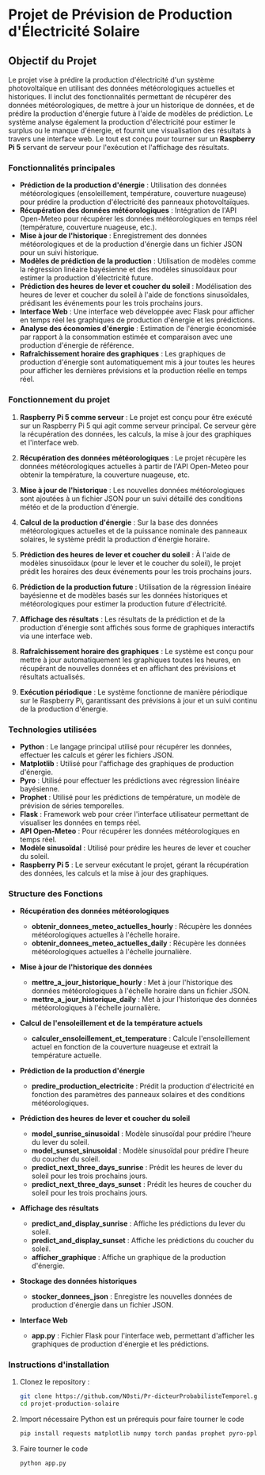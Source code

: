 # Projet de Prévision de Production d'Électricité Solaire

## Objectif du Projet

Le projet vise à prédire la production d'électricité d'un système photovoltaïque en utilisant des données météorologiques actuelles et historiques. Il inclut des fonctionnalités permettant de récupérer des données météorologiques, de mettre à jour un historique de données, et de prédire la production d'énergie future à l'aide de modèles de prédiction. Le système analyse également la production d'électricité pour estimer le surplus ou le manque d'énergie, et fournit une visualisation des résultats à travers une interface web. Le tout est conçu pour tourner sur un **Raspberry Pi 5** servant de serveur pour l'exécution et l'affichage des résultats.

### Fonctionnalités principales

- **Prédiction de la production d'énergie** : Utilisation des données météorologiques (ensoleillement, température, couverture nuageuse) pour prédire la production d'électricité des panneaux photovoltaïques.
- **Récupération des données météorologiques** : Intégration de l'API Open-Meteo pour récupérer les données météorologiques en temps réel (température, couverture nuageuse, etc.).
- **Mise à jour de l'historique** : Enregistrement des données météorologiques et de la production d'énergie dans un fichier JSON pour un suivi historique.
- **Modèles de prédiction de la production** : Utilisation de modèles comme la régression linéaire bayésienne et des modèles sinusoïdaux pour estimer la production d'électricité future.
- **Prédiction des heures de lever et coucher du soleil** : Modélisation des heures de lever et coucher du soleil à l'aide de fonctions sinusoïdales, prédisant les événements pour les trois prochains jours.
- **Interface Web** : Une interface web développée avec Flask pour afficher en temps réel les graphiques de production d'énergie et les prédictions.
- **Analyse des économies d'énergie** : Estimation de l'énergie économisée par rapport à la consommation estimée et comparaison avec une production d'énergie de référence.
- **Rafraîchissement horaire des graphiques** : Les graphiques de production d'énergie sont automatiquement mis à jour toutes les heures pour afficher les dernières prévisions et la production réelle en temps réel.

### Fonctionnement du projet

1. **Raspberry Pi 5 comme serveur** : Le projet est conçu pour être exécuté sur un Raspberry Pi 5 qui agit comme serveur principal. Ce serveur gère la récupération des données, les calculs, la mise à jour des graphiques et l'interface web.
   
2. **Récupération des données météorologiques** : Le projet récupère les données météorologiques actuelles à partir de l'API Open-Meteo pour obtenir la température, la couverture nuageuse, etc.

3. **Mise à jour de l'historique** : Les nouvelles données météorologiques sont ajoutées à un fichier JSON pour un suivi détaillé des conditions météo et de la production d'énergie.

4. **Calcul de la production d'énergie** : Sur la base des données météorologiques actuelles et de la puissance nominale des panneaux solaires, le système prédit la production d'énergie horaire.

5. **Prédiction des heures de lever et coucher du soleil** : À l'aide de modèles sinusoïdaux (pour le lever et le coucher du soleil), le projet prédit les horaires des deux événements pour les trois prochains jours.

6. **Prédiction de la production future** : Utilisation de la régression linéaire bayésienne et de modèles basés sur les données historiques et météorologiques pour estimer la production future d'électricité.

7. **Affichage des résultats** : Les résultats de la prédiction et de la production d'énergie sont affichés sous forme de graphiques interactifs via une interface web.

8. **Rafraîchissement horaire des graphiques** : Le système est conçu pour mettre à jour automatiquement les graphiques toutes les heures, en récupérant de nouvelles données et en affichant des prévisions et résultats actualisés.

9. **Exécution périodique** : Le système fonctionne de manière périodique sur le Raspberry Pi, garantissant des prévisions à jour et un suivi continu de la production d'énergie.

### Technologies utilisées

- **Python** : Le langage principal utilisé pour récupérer les données, effectuer les calculs et gérer les fichiers JSON.
- **Matplotlib** : Utilisé pour l'affichage des graphiques de production d'énergie.
- **Pyro** : Utilisé pour effectuer les prédictions avec régression linéaire bayésienne.
- **Prophet** : Utilisé pour les prédictions de température, un modèle de prévision de séries temporelles.
- **Flask** : Framework web pour créer l'interface utilisateur permettant de visualiser les données en temps réel.
- **API Open-Meteo** : Pour récupérer les données météorologiques en temps réel.
- **Modèle sinusoïdal** : Utilisé pour prédire les heures de lever et coucher du soleil.
- **Raspberry Pi 5** : Le serveur exécutant le projet, gérant la récupération des données, les calculs et la mise à jour des graphiques.

### Structure des Fonctions

- **Récupération des données météorologiques**
  - **obtenir_donnees_meteo_actuelles_hourly** : Récupère les données météorologiques actuelles à l'échelle horaire.
  - **obtenir_donnees_meteo_actuelles_daily** : Récupère les données météorologiques actuelles à l'échelle journalière.

- **Mise à jour de l'historique des données**
  - **mettre_a_jour_historique_hourly** : Met à jour l'historique des données météorologiques à l'échelle horaire dans un fichier JSON.
  - **mettre_a_jour_historique_daily** : Met à jour l'historique des données météorologiques à l'échelle journalière.

- **Calcul de l'ensoleillement et de la température actuels**
  - **calculer_ensoleillement_et_temperature** : Calcule l'ensoleillement actuel en fonction de la couverture nuageuse et extrait la température actuelle.

- **Prédiction de la production d'énergie**
  - **predire_production_electricite** : Prédit la production d'électricité en fonction des paramètres des panneaux solaires et des conditions météorologiques.

- **Prédiction des heures de lever et coucher du soleil**
  - **model_sunrise_sinusoidal** : Modèle sinusoïdal pour prédire l'heure du lever du soleil.
  - **model_sunset_sinusoidal** : Modèle sinusoïdal pour prédire l'heure du coucher du soleil.
  - **predict_next_three_days_sunrise** : Prédit les heures de lever du soleil pour les trois prochains jours.
  - **predict_next_three_days_sunset** : Prédit les heures de coucher du soleil pour les trois prochains jours.

- **Affichage des résultats**
  - **predict_and_display_sunrise** : Affiche les prédictions du lever du soleil.
  - **predict_and_display_sunset** : Affiche les prédictions du coucher du soleil.
  - **afficher_graphique** : Affiche un graphique de la production d'énergie.

- **Stockage des données historiques**
  - **stocker_donnees_json** : Enregistre les nouvelles données de production d'énergie dans un fichier JSON.

- **Interface Web**
  - **app.py** : Fichier Flask pour l'interface web, permettant d'afficher les graphiques de production d'énergie et les prédictions.

### Instructions d'installation

1. Clonez le repository :
   ```bash
   git clone https://github.com/N0sti/Pr-dicteurProbabilisteTemporel.git
   cd projet-production-solaire
2. Import nécessaire
   Python est un prérequis pour faire tourner le code
   ```bash
   pip install requests matplotlib numpy torch pandas prophet pyro-ppl
   ```
3. Faire tourner le code
   ```bash
   python app.py
